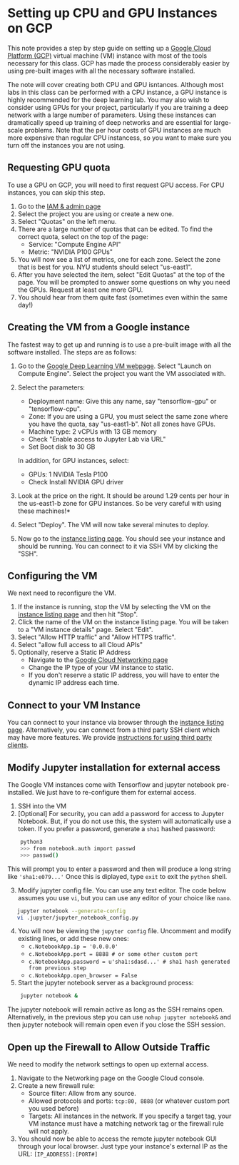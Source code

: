 # Setting up CPU and GPU Instances on GCP

This note provides a step by step guide on setting up a 
[Google Cloud Platform (GCP)](https://cloud.google.com) 
virtual machine (VM) instance with most of the 
tools necessary for this class.  GCP has made the process considerably
easier by using pre-built images with all the necessary software installed.

The note will cover creating both CPU and GPU isntances.
Although most labs in this class can be performed
with a CPU instance, a GPU instance is highly recommended for the deep learning lab.
You may also wish to consider using GPUs for your project, particularly if you
are training a deep network with a large number of parameters.
Using these instances
can dramatically speed up training of deep networks
and are essential for large-scale
problems.
Note that the per hour costs of GPU instances are much more expensive than
regular CPU instancess, so you want to make sure you turn off the instances
you are not using.  

## Requesting GPU quota
To use a GPU on GCP, you will need to first request GPU access.  For CPU instances,
you can skip this step.
1.  Go to the [IAM & admin page](https://console.cloud.google.com/projectselector/iam-admin)
2.  Select the project you are using or create a new one.
3.  Select "Quotas" on the left menu.
4.  There are a large number of quotas that can be edited.  To find
    the correct quota, select on the top of the page:
    *   Service:  "Compute Engine API"
    *   Metric:  "NVIDIA P100 GPUs"
5.  You will now see a list of metrics, one for each zone. Select the zone that is
    best for you.  NYU students should select "us-east1".  
6.  After you have selected the item, select "Edit Quotas" at the top of the page.
    You will be prompted to answer some questions on why you need the GPUs.
    Request at least one more GPU.
7.  You should hear from them quite fast (sometimes even within the same day!) 

## Creating the VM from a Google instance
The fastest way to get up and running is to use a pre-built image with all
the software installed.  The steps are as follows:
1.  Go to the [Google Deep Learning VM webpage](https://console.cloud.google.com/marketplace/details/click-to-deploy-images/deeplearning).
    Select "Launch on Compute Engine".  Select the project you want the VM associated with.    
2.  Select the parameters:
    * Deployment name:  Give this any name, say "tensorflow-gpu" or "tensorflow-cpu".
    * Zone:  If you are using a GPU,  you must select the same zone where you have the quota, say "us-east1-b".  Not all
    zones have GPUs.
    * Machine type:  2 vCPUs with 13 GB memory  
    * Check "Enable access to Jupyter Lab via URL"
    * Set Boot disk to 30 GB
    
    In addition, for GPU instances, select:
    * GPUs:  1 NVIDIA Tesla P100 
    * Check Install NVIDIA GPU driver
3.  Look at the price on the right.  It should be around 1.29 cents per hour
    in the us-east1-b zone for GPU instances.  So be very careful with using these machines!*	
4.  Select "Deploy".      The VM will now take several minutes to deploy.
5.  Now go to the [instance listing page](https://console.cloud.google.com/compute/instances).
    You should see your instance and should be running.  You can connect to it via SSH
    VM by clicking the "SSH". 

## Configuring the VM
We next need to reconfigure the VM.
1.  If the instance is running, stop the VM by selecting the VM on the
    [instance listing page](https://console.cloud.google.com/compute/instances)
    and then hit "Stop".
2.  Click the name of the VM on the instance listing page.  You will be taken to a "VM 
    instance details" page.  Select "Edit".
3.  Select "Allow HTTP traffic" and "Allow HTTPS traffic".
4.  Select "allow full access to all Cloud APIs"
5.  Optionally, reserve a Static IP Address
    *	Navigate to the [Google Cloud Networking page](https://console.cloud.google.com/networking/addresses/list)
    *   Change the IP type of your VM instance to static.
    *   If you don't reserve a static IP address, you will have to enter the
        dynamic IP address each time.
        


## Connect to your VM Instance

You can connect to your instance via browser through the 
[instance listing page](https://console.cloud.google.com/compute/instances).
Alternatively, you can connect from a third party SSH client which may have
more features.  We provide [instructions for using third party clients](./terminal.md).
        

## Modify Jupyter installation for external access

The Google VM instances come with Tensorflow and jupyter notebook pre-installed.
We just have to re-configure them for external access.
1.  SSH into the VM
2.  [Optional] For security, you can add a password for access to Jupyter Notebook.
But, if you do not use this, the system will automatically use a token.  If you prefer
a password, generate a `sha1` hashed password:
```bash
    python3
    >>> from notebook.auth import passwd
    >>> passwd()
```

This will prompt you to enter a password and then will produce a long string like
`'sha1:e079...'`  Once this is diplayed, type `exit` to exit the `python` shell.

3.  Modify jupyter config file.  You can use any text editor.  The code below
assumes you use  `vi`, but you can use any editor of your choice like `nano`.
```bash
   jupyter notebook --generate-config
   vi .jupyter/jupyter_notebook_config.py
```
4.  You will now be viewing the `jupyter config` file.
Uncomment and modify existing lines, or add these new ones:
    * `c.NotebookApp.ip = '0.0.0.0'`
    * `c.NotebookApp.port = 8888 # or some other custom port`
    * `c.NotebookApp.password = u'sha1:sdasd...' # sha1 hash generated from previous step`
    * `c.NotebookApp.open_browser = False`
5. Start the jupyter notebook server as a background process:
```bash
    jupyter notebook &
```
The jupyter notebook will remain active as long as the SSH remains open.
Alternatively, in the previous step you can use `nohup jupyter notebook&`
and then jupyter notebook will remain open even if you close the SSH session.

## Open up the Firewall to Allow Outside Traffic
We need to modify the network settings to open up external access.

1.	Navigate to the Networking page on the Google Cloud console.
2.	Create a new firewall rule:
    * Source filter: Allow from any source.
    * Allowed protocols and ports: `tcp:80, 8888` (or whatever custom port you used before)
    * Targets: All instances in the network. If you specify a target tag, your VM instance must have a matching network tag or the firewall rule will not apply.
3.	You should now be able to access the remote jupyter notebook GUI through your local browser.
Just type your instance's external IP as the URL: `[IP_ADDRESS]:[PORT#]`
